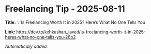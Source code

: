 # Freelancing Tip - 2025-08-11

**Title:** 💡 Is Freelancing Worth It in 2025? Here’s What No One Tells You

**Link:** https://dev.to/kehkashan_javed/is-freelancing-worth-it-in-2025-heres-what-no-one-tells-you-26o2

_Automatically added._
